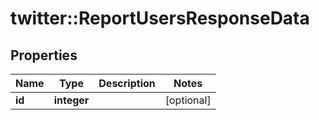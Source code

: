 # twitter::ReportUsersResponseData


## Properties
Name | Type | Description | Notes
------------ | ------------- | ------------- | -------------
**id** | **integer** |  | [optional] 


